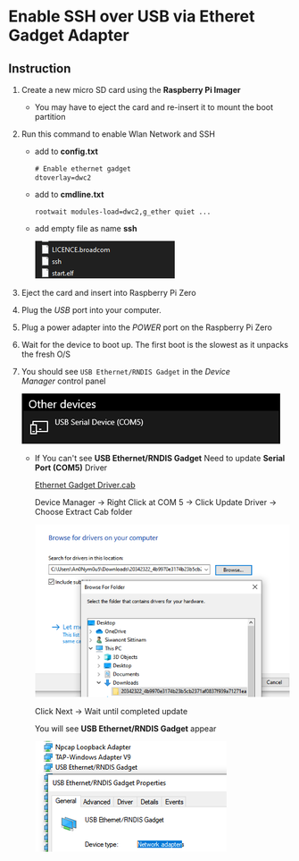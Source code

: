 # Enable SSH over USB via Etheret Gadget Adapter

## Instruction
1. Create a new micro SD card using the **Raspberry Pi Imager**
    - You may have to eject the card and re-insert it to mount the boot partition
2. Run this command to enable Wlan Network and SSH
    - add to **config.txt**

        ```
        # Enable ethernet gadget
        dtoverlay=dwc2
        ```

    - add to **cmdline.txt**

        ```
        rootwait modules-load=dwc2,g_ether quiet ...
        ```

    - add empty file as name **ssh**

        ![](rpi-1.png)

3. Eject the card and insert into Raspberry Pi Zero
4. Plug the *USB* port into your computer.
5. Plug a power adapter into the *POWER* port on the Raspberry Pi Zero
6. Wait for the device to boot up. The first boot is the slowest as it unpacks the fresh O/S
7. You should see `USB Ethernet/RNDIS Gadget` in the *Device Manager* control panel

    ![](rpi-2.png)

    - If You can't see **USB Ethernet/RNDIS Gadget** Need to update **Serial Port (COM5)** Driver

        [Ethernet Gadget Driver.cab](Files/ethernet-gadget-driver.cab)

        Device Manager → Right Click at COM 5 → Click Update Driver → Choose Extract Cab folder

        ![](rpi-3.png)

        Click Next → Wait until completed update

        You will see **USB Ethernet/RNDIS Gadget** appear

        ![](rpi-4.png)
